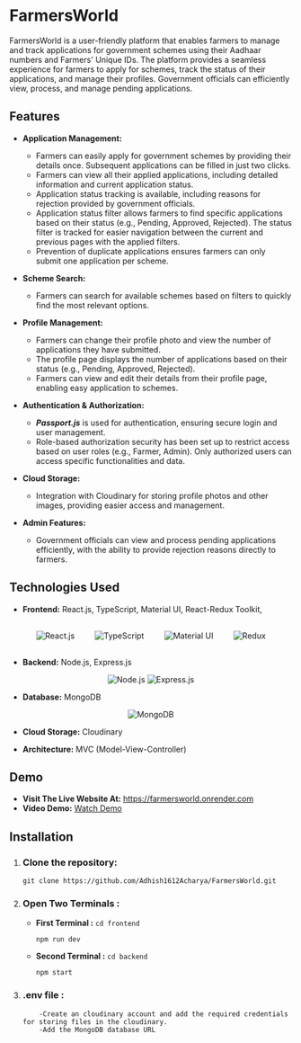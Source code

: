 # FarmersWorld

FarmersWorld is a user-friendly platform that enables farmers to manage and track applications for government schemes using their Aadhaar numbers and Farmers' Unique IDs. The platform provides a seamless experience for farmers to apply for schemes, track the status of their applications, and manage their profiles. Government officials can efficiently view, process, and manage pending applications.

## Features

- **Application Management:**

  - Farmers can easily apply for government schemes by providing their details once. Subsequent applications can be filled in just two clicks.
  - Farmers can view all their applied applications, including detailed information and current application status.
  - Application status tracking is available, including reasons for rejection provided by government officials.
  - Application status filter allows farmers to find specific applications based on their status (e.g., Pending, Approved, Rejected). The status filter is tracked for easier navigation between the current and previous pages with the applied filters.
  - Prevention of duplicate applications ensures farmers can only submit one application per scheme.

- **Scheme Search:**

  - Farmers can search for available schemes based on filters to quickly find the most relevant options.

- **Profile Management:**

  - Farmers can change their profile photo and view the number of applications they have submitted.
  - The profile page displays the number of applications based on their status (e.g., Pending, Approved, Rejected).
  - Farmers can view and edit their details from their profile page, enabling easy application to schemes.

- **Authentication & Authorization:**

  - **_Passport.js_** is used for authentication, ensuring secure login and user management.
  - Role-based authorization security has been set up to restrict access based on user roles (e.g., Farmer, Admin). Only authorized users can access specific functionalities and data.

- **Cloud Storage:**

  - Integration with Cloudinary for storing profile photos and other images, providing easier access and management.

- **Admin Features:**
  - Government officials can view and process pending applications efficiently, with the ability to provide rejection reasons directly to farmers.

## Technologies Used

- **Frontend:** React.js, TypeScript, Material UI, React-Redux Toolkit,
<p align="center">
  <img style="margin:1rem;" src="https://img.icons8.com/color/48/000000/react-native.png" alt="React.js" />
  <img style="margin:1rem;" src="https://img.icons8.com/color/48/000000/typescript.png" alt="TypeScript" />
  <img style="margin:1rem;" src="https://img.icons8.com/color/48/000000/material-ui.png" alt="Material UI" />
  <img style="margin:1rem;" src="https://img.icons8.com/color/48/000000/redux.png" alt="Redux" />
  </p>

- **Backend:** Node.js, Express.js
<p align="center"> <img src="https://img.icons8.com/color/48/000000/nodejs.png" alt="Node.js" />
<img src="https://img.icons8.com/color/48/000000/express.png" alt="Express.js" />
</p>

- **Database:** MongoDB
<p align="center"><img src="https://img.icons8.com/color/48/000000/mongodb.png" alt="MongoDB" /></p>

- **Cloud Storage:** Cloudinary

- **Architecture:** MVC (Model-View-Controller)

## Demo

- **Visit The Live Website At:** https://farmersworld.onrender.com
- **Video Demo:** [Watch Demo](https://www.youtube.com/watch?v=KPWRafAPhdA)

## Installation

1.  ### Clone the repository:

    `git clone https://github.com/Adhish1612Acharya/FarmersWorld.git`

2.  ### Open Two Terminals :

    - **First Terminal :**
      `cd frontend`

      `npm run dev`

    - **Second Terminal :**
      `cd backend`

      `npm start`

3.  ### .env file :

            -Create an cloudinary account and add the required credentials for storing files in the cloudinary.
            -Add the MongoDB database URL
